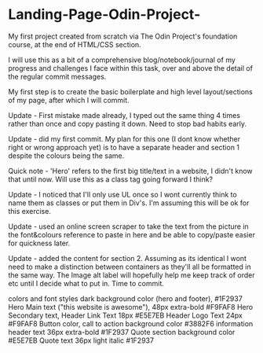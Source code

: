 # Landing-Page-Odin-Project-
My first project created from scratch via The Odin Project's foundation course, at the end of HTML/CSS section. 

I will use this as a bit of a comprehensive blog/notebook/journal of my progress and challenges I face within this task, over and above the detail of the regular commit messages. 

My first step is to create the basic boilerplate and high level layout/sections of my page, after which I will commit. 

Update - First mistake made already, I typed out the same thing 4 times rather than once and copy pasting it down.  Need to stop bad habits early.  

Update - did my first commit. My plan for this one (I dont know whether right or wrong approach yet) is to have a separate header and section 1 despite the colours being the same.  

Quick note - 'Hero' refers to the first big title/text in a website, I didn't know that until now. Will use this as a class tag going forward I think?

Update - I noticed that I'll only use UL once so I wont currently think to name them as classes or put them in Div's. I'm assuming this will be ok for this exercise. 

Update - used an online screen scraper to take the text from the picture in the font&colours reference to paste in here and be able to copy/paste easier for quickness later.

Update - added the content for section 2.  Assuming as its identical I wont need to make a distinction between containers as they'll all be formatted in the same way.  The Image alt label will hopefully help me keep track of order etc until I decide what to put in. Time to commit. 
















colors and font styles
dark background color (hero and footer), #1F2937
Hero Main text ("this website is awesome"),
48px extra-bold #F9FAF8
Hero Secondary text, Header Link Text 18px #E5E7EB
Header Logo Text 24px #F9FAF8
Button color, call to action background color #3882F6
information header text
36px extra-bold #1F2937
Quote section background color #E5E7EB
Quote text
36px light italic #1F2937
















